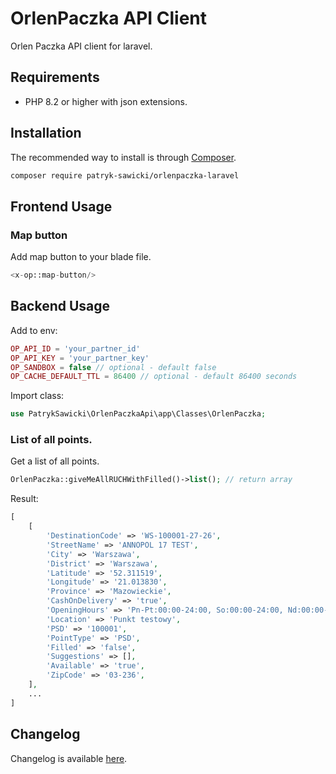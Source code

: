 # OrlenPaczka API Client

Orlen Paczka API client for laravel.

## Requirements

* PHP 8.2 or higher with json extensions.

## Installation

The recommended way to install is through [Composer](http://getcomposer.org).

```bash
composer require patryk-sawicki/orlenpaczka-laravel
```

## Frontend Usage

### Map button

Add map button to your blade file.

```php
<x-op::map-button/>
```

## Backend Usage

Add to env:

```php
OP_API_ID = 'your_partner_id'
OP_API_KEY = 'your_partner_key'
OP_SANDBOX = false // optional - default false
OP_CACHE_DEFAULT_TTL = 86400 // optional - default 86400 seconds
```

Import class:

```php
use PatrykSawicki\OrlenPaczkaApi\app\Classes\OrlenPaczka;
```

### List of all points.

Get a list of all points.

```php
OrlenPaczka::giveMeAllRUCHWithFilled()->list(); // return array
```

Result:

```php
[
    [
        'DestinationCode' => 'WS-100001-27-26',
        'StreetName' => 'ANNOPOL 17 TEST',
        'City' => 'Warszawa',
        'District' => 'Warszawa',
        'Latitude' => '52.311519',
        'Longitude' => '21.013830',
        'Province' => 'Mazowieckie',
        'CashOnDelivery' => 'true',
        'OpeningHours' => 'Pn-Pt:00:00-24:00, So:00:00-24:00, Nd:00:00-24:00',
        'Location' => 'Punkt testowy',
        'PSD' => '100001',
        'PointType' => 'PSD',
        'Filled' => 'false',
        'Suggestions' => [],
        'Available' => 'true',
        'ZipCode' => '03-236',
    ],
    ...
]
```

## Changelog

Changelog is available [here](CHANGELOG.md).
